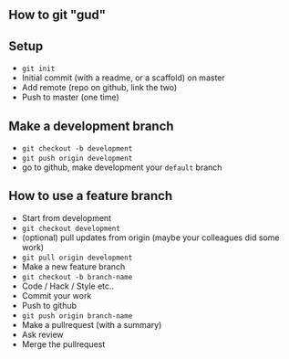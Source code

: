 ## How to git "gud"

## Setup

- `git init`
- Initial commit (with a readme, or a scaffold) on master
- Add remote (repo on github, link the two)
- Push to master (one time)

## Make a development branch

- `git checkout -b development`
- `git push origin development`
- go to github, make development your `default` branch

## How to use a feature branch

- Start from development
- `git checkout development`
- (optional) pull updates from origin (maybe your colleagues did some work)
- `git pull origin development`
- Make a new feature branch
- `git checkout -b branch-name`
- Code / Hack / Style etc..
- Commit your work
- Push to github
- `git push origin branch-name`
- Make a pullrequest (with a summary)
- Ask review
- Merge the pullrequest
